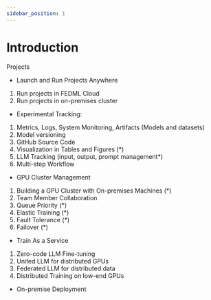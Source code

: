```yaml
---
sidebar_position: 1
---
```


# Introduction


Projects

- Launch and Run Projects Anywhere

1. Run projects in FEDML Cloud
2. Run projects in on-premises cluster

- Experimental Tracking:

1. Metrics, Logs, System Monitoring, Artifacts (Models and datasets)
2. Model versioning
3. GitHub Source Code
4. Visualization in Tables and Figures (\*)
5. LLM Tracking (input, output, prompt management\*)
6. Multi-step Workflow

- GPU Cluster Management

1. Building a GPU Cluster with On-premises Machines (\*)
2. Team Member Collaboration
3. Queue Priority (\*)
4. Elastic Training (\*)
5. Fault Tolerance (\*)
6. Failover (\*)

- Train As a Service

1. Zero-code LLM Fine-tuning
2. United LLM for distributed GPUs
3. Federated LLM for distributed data
4. Distributed Training on low-end GPUs

- On-premise Deployment
